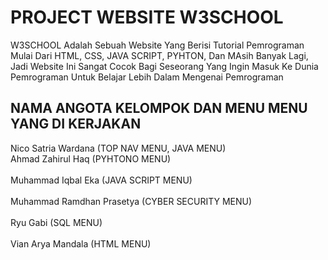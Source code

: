 # PROJECT WEBSITE W3SCHOOL
W3SCHOOL Adalah Sebuah Website Yang Berisi Tutorial Pemrograman Mulai Dari HTML, CSS, JAVA SCRIPT, PYHTON, Dan MAsih Banyak Lagi, Jadi Website Ini Sangat Cocok Bagi Seseorang Yang Ingin Masuk Ke Dunia Pemrograman Untuk Belajar Lebih Dalam Mengenai Pemrograman
## NAMA ANGOTA KELOMPOK DAN MENU MENU YANG DI KERJAKAN
Nico Satria Wardana (TOP NAV MENU, JAVA MENU) <br>
Ahmad Zahirul Haq (PYHTONO MENU)<br><br>
Muhammad Iqbal Eka (JAVA SCRIPT MENU)<br><br>
Muhammad Ramdhan Prasetya (CYBER SECURITY MENU)<br><br>
Ryu Gabi (SQL MENU)<br><br>
Vian Arya Mandala (HTML MENU)

